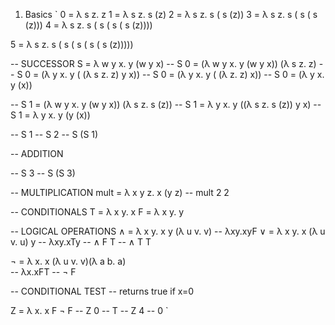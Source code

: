 1. Basics
   `
   0 = λ s z. z
   1 = λ s z. s (z)
   2 = λ s z. s ( s (z))
   3 = λ s z. s ( s ( s (z)))
   4 = λ s z. s ( s ( s ( s (z))))

5 = λ s z. s ( s ( s ( s ( s (z)))))

-- SUCCESSOR
S = λ w y x. y (w y x)
-- S 0 = (λ w y x. y (w y x)) (λ s z. z)
-- S 0 = (λ y x. y ( (λ s z. z) y x))
-- S 0 = (λ y x. y ( (λ z. z) x))
-- S 0 = (λ y x. y (x))

-- S 1 = (λ w y x. y (w y x)) (λ s z. s (z))
-- S 1 = λ y x. y ((λ s z. s (z)) y x)
-- S 1 = λ y x. y (y (x))

-- S 1
-- S 2
-- S (S 1)

-- ADDITION

-- S 3
-- S (S 3)

-- MULTIPLICATION
mult = λ x y z. x (y z)
-- mult 2 2

-- CONDITIONALS
T = λ x y. x
F = λ x y. y

-- LOGICAL OPERATIONS
∧ = λ x y. x y (λ u v. v)
-- λxy.xyF
∨ = λ x y. x (λ u v. u) y
-- λxy.xTy
-- ∧ F T
-- ∧ T T

¬ = λ x. x (λ u v. v)(λ a b. a)  
-- λx.xFT
-- ¬ F

-- CONDITIONAL TEST
-- returns true if x=0

Z = λ x. x F ¬ F
-- Z 0 -- T
-- Z 4 -- 0
`
